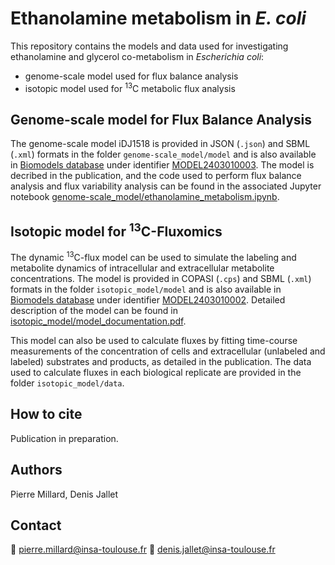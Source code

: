# Ethanolamine metabolism in *E. coli*

This repository contains the models and data used for investigating ethanolamine and glycerol co-metabolism in *Escherichia coli*:
- genome-scale model used for flux balance analysis
- isotopic model used for <sup>13</sup>C metabolic flux analysis

## Genome-scale model for Flux Balance Analysis

The genome-scale model iDJ1518 is provided in JSON (`.json`) and SBML (`.xml`) formats in the folder `genome-scale_model/model` and is also available in [Biomodels database](https://www.ebi.ac.uk/biomodels/) under identifier [MODEL2403010003](https://www.ebi.ac.uk/biomodels/MODEL2403010003). The model is decribed in the publication, and the code used to perform flux balance analysis and flux variability analysis can be found in the associated Jupyter notebook [genome-scale_model/ethanolamine_metabolism.ipynb](https://github.com/MetaSys-LISBP/ethanolamine_metabolism/blob/main/genome-scale_model/ethanolamine_metabolism.ipynb).

## Isotopic model for <sup>13</sup>C-Fluxomics 

The dynamic <sup>13</sup>C-flux model can be used to simulate the labeling and metabolite dynamics of intracellular and extracellular metabolite concentrations. The model is provided in COPASI (`.cps`) and SBML (`.xml`) formats in the folder `isotopic_model/model` and is also available in [Biomodels database](https://www.ebi.ac.uk/biomodels/) under identifier [MODEL2403010002](https://www.ebi.ac.uk/biomodels/MODEL2403010002). Detailed description of the model can be found in [isotopic_model/model_documentation.pdf](https://github.com/MetaSys-LISBP/ethanolamine_metabolism/blob/main/isotopic_model/model_documentation.pdf).

This model can also be used to calculate fluxes by fitting time-course measurements of the concentration of
cells and extracellular (unlabeled and labeled) substrates and products, as detailed in the publication. The data used to calculate fluxes in each 
biological replicate are provided in the folder `isotopic_model/data`.

## How to cite
Publication in preparation.

## Authors
Pierre Millard, Denis Jallet

## Contact
:email: pierre.millard@insa-toulouse.fr
:email: denis.jallet@insa-toulouse.fr